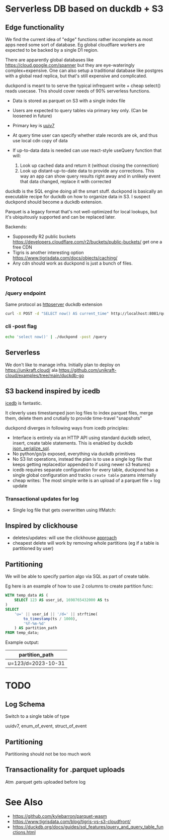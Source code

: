 # Serverless DB based on duckdb + S3

## Edge functionality

We find the current idea of "edge" functions rather incomplete as most apps need some sort of database. Eg global cloudflare workers are expected to be backed by a single D1 region.

There are apparently global databases like https://cloud.google.com/spanner but they are eye-wateringly complex+expensive. One can also setup a traditional database like postgres with a global read replica, but that's still expensive and complicated.

duckpond is meant to to serve the typical infrequent write + cheap select() reads usecase. This should cover needs of 90% serverless functions.
- Data is stored as parquet on S3 with a single index file
- Users are expected to query tables via primary key only. (Can be loosened in future)
- Primary key is [uuiv7](https://uuid7.com/)
- At query time user can specify whether stale records are ok, and thus use local cdn copy of data
- If up-to-data data is needed can use react-style useQuery function that will:

  1) Look up cached data and return it (without closing the connection)
  2) Look up distant-up-to-date data to provide any corrections. This way an app can show query results right away and in unlikely event that data changed, replace it with corrected

duckdb is the SQL engine doing all the smart stuff. duckpond is basically an executable recipe for duckdb on how to organize data in S3. I suspect duckpond should become a duckdb extension.

Parquet is a legacy format that's not well-optimized for local lookups, but it's ubiquitously supported and can be replaced later.

Backends:
* Supposedly R2 public buckets https://developers.cloudflare.com/r2/buckets/public-buckets/ get one a free CDN
* Tigris is another interesting option https://www.tigrisdata.com/docs/objects/caching/
* Any cdn should work as duckpond is just a bunch of files.

## Protocol

### /query endpoint
Same protocol as [httpserver](https://github.com/quackscience/duckdb-extension-httpserver) duckdb extension

```bash
curl -X POST -d "SELECT now() AS current_time" http://localhost:8081/query
```

### cli -post flag
```bash
echo 'select now()' | ./duckpond -post /query
```

## Serverless
We don't like to manage infra. Initially plan to deploy on https://unikraft.cloud/ ala https://github.com/unikraft-cloud/examples/tree/main/duckdb-go

## S3 backend inspired by icedb
[icedb](https://github.com/danthegoodman1/icedb/) is fantastic.

It cleverly uses timestamped json log files to index parquet files, merge them, delete them and crutially to provide time-travel "snapshots"

duckpond diverges in following ways from icedb principles:
- Interface is entirely via an HTTP API using standard duckdb select, insert, create table statements. This is enabled by duckdb [json_serialize_sql](https://duckdb.org/docs/data/json/sql_to_and_from_json.html).
- No python/go/js exposed, everything via duckdb primitives
- No S3 list operations, instead the plan is to use a single log file that keeps getting replaced(or appended to if using newer s3 features)
- icedb requires separate configuration for every table, duckpond has a single global configuration and tracks `create table` params internally
- cheap writes: The most simple write is an upload of a parquet file + log update

### Transactional updates for log
- Single log file that gets overwritten using IfMatch: <prior-etag>

## Inspired by clickhouse
- deletes/updates: will use the clickhouse [approach](https://clickhouse.com/docs/en/sql-reference/statements/delete#how-lightweight-deletes-work-internally-in-clickhouse)
- cheapest delete will work by removing whole partitions (eg if a table is partitioned by user)


## Partitioning

We will be able to specify partion algo via SQL as part of create table.

Eg here is an example of how to use 2 columns to create partition func:

```sql
WITH temp_data AS (
    SELECT 123 AS user_id, 1698765432000 AS ts
)
SELECT
    'u=' || user_id || '/d=' || strftime(
        to_timestamp(ts / 1000),
        '%Y-%m-%d'
    ) AS partition_path
FROM temp_data;
```

Example output:

| partition_path     |
|--------------------|
| u=123/d=2023-10-31 |


# TODO

## Log Schema
Switch to a single table of type

uuidv7, enum_of_event, struct_of_event

## Partitioning
Partitioning should not be too much work

## Transactionality for .parquet uploads
Atm .parquet gets uploaded before log

# See Also
* https://github.com/kylebarron/parquet-wasm
* https://www.tigrisdata.com/blog/tigris-vs-s3-cloudfront/
* https://duckdb.org/docs/guides/sql_features/query_and_query_table_functions.html